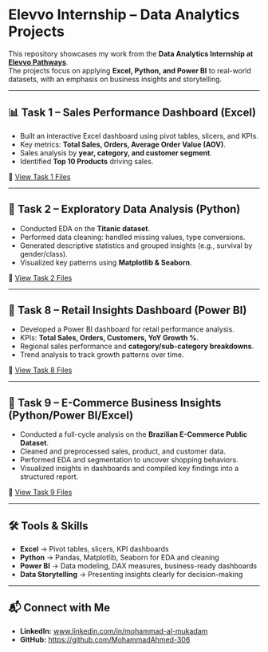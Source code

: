 # Elevvo Internship – Data Analytics Projects  

This repository showcases my work from the **Data Analytics Internship at [Elevvo Pathways](https://www.elevvo.com/)**.  
The projects focus on applying **Excel, Python, and Power BI** to real-world datasets, with an emphasis on business insights and storytelling.  

---

## 📊 Task 1 – Sales Performance Dashboard (Excel)  
- Built an interactive Excel dashboard using pivot tables, slicers, and KPIs.  
- Key metrics: **Total Sales, Orders, Average Order Value (AOV)**.  
- Sales analysis by **year, category, and customer segment**.  
- Identified **Top 10 Products** driving sales.  

📂 [View Task 1 Files](./Task1-Sales-Dashboard-Excel)  

---

## 🧪 Task 2 – Exploratory Data Analysis (Python)  
- Conducted EDA on the **Titanic dataset**.  
- Performed data cleaning: handled missing values, type conversions.  
- Generated descriptive statistics and grouped insights (e.g., survival by gender/class).  
- Visualized key patterns using **Matplotlib & Seaborn**.  

📂 [View Task 2 Files](./Task2-EDA-Titanic)  

---

## 🏬 Task 8 – Retail Insights Dashboard (Power BI)  
- Developed a Power BI dashboard for retail performance analysis.  
- KPIs: **Total Sales, Orders, Customers, YoY Growth %**.  
- Regional sales performance and **category/sub-category breakdowns**.  
- Trend analysis to track growth patterns over time.  

📂 [View Task 8 Files](./Task8-Retail-Insights-PowerBI)  

---

## 🛒 Task 9 – E-Commerce Business Insights (Python/Power BI/Excel)  
- Conducted a full-cycle analysis on the **Brazilian E-Commerce Public Dataset**.  
- Cleaned and preprocessed sales, product, and customer data.  
- Performed EDA and segmentation to uncover shopping behaviors.  
- Visualized insights in dashboards and compiled key findings into a structured report.  

📂 [View Task 9 Files](./Task9-ECommerce-Insights)  

---

## 🛠️ Tools & Skills  
- **Excel** → Pivot tables, slicers, KPI dashboards  
- **Python** → Pandas, Matplotlib, Seaborn for EDA and cleaning  
- **Power BI** → Data modeling, DAX measures, business-ready dashboards  
- **Data Storytelling** → Presenting insights clearly for decision-making  

---

## 📬 Connect with Me  
- **LinkedIn:** www.linkedin.com/in/mohammad-al-mukadam 
- **GitHub:** https://github.com/MohammadAhmed-306


